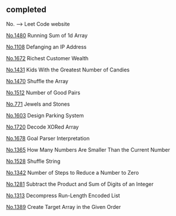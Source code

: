 ## completed
No. --> Leet Code website
<br>

[No.1480](https://leetcode.com/problems/running-sum-of-1d-array/) Running Sum of 1d Array
<br>

[No.1108](https://leetcode.com/problems/defanging-an-ip-address) Defanging an IP Address
<br>

[No.1672](https://leetcode.com/problems/richest-customer-wealth) Richest Customer Wealth
<br>

[No.1431](https://leetcode.com/problems/kids-with-the-greatest-number-of-candies) Kids With the Greatest Number of Candies
<br>

[No.1470](https://leetcode.com/problems/shuffle-the-array) Shuffle the Array
<br>

[No.1512](https://leetcode.com/problems/number-of-good-pairs) Number of Good Pairs
<br>

[No.771](https://leetcode.com/problems/jewels-and-stones) Jewels and Stones
<br>

[No.1603](https://leetcode.com/problems/design-parking-system) Design Parking System
<br>

[No.1720](https://leetcode.com/problems/decode-xored-array)	Decode XORed Array
<br>

[No.1678](https://leetcode.com/problems/goal-parser-interpretation)	Goal Parser Interpretation
<br>

[No.1365](https://leetcode.com/problems/how-many-numbers-are-smaller-than-the-current-number) How Many Numbers Are Smaller Than the Current Number
<br>

[No.1528](https://leetcode.com/problems/shuffle-string)	Shuffle String
<br>

[No.1342](https://leetcode.com/problems/number-of-steps-to-reduce-a-number-to-zero) Number of Steps to Reduce a Number to Zero
<br>

[No.1281](https://leetcode.com/problems/subtract-the-product-and-sum-of-digits-of-an-integer) Subtract the Product and Sum of Digits of an Integer
<br>

[No.1313](https://leetcode.com/problems/decompress-run-length-encoded-list) Decompress Run-Length Encoded List
<br>

[No.1389](https://leetcode.com/problems/create-target-array-in-the-given-order) Create Target Array in the Given Order
<br>
